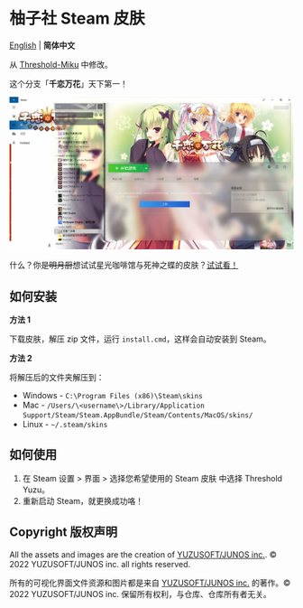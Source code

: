 # 柚子社 Steam 皮肤
[English](./README.md) | **简体中文**

从 [Threshold-Miku](https://github.com/Jack-Myth/Threshold-Miku/tree/master) 中修改。

这个分支「**千恋万花**」天下第一！

![](Previews/Main.jpg)

什么？你~~是明月厨~~想试试星光咖啡馆与死神之蝶的皮肤？[试试看！](https://github.com/Nofated095/Threshold-Yuzu/tree/CafeStella)

## 如何安装

**方法 1**

下载皮肤，解压 zip 文件，运行 `install.cmd`，这样会自动安装到 Steam。

**方法 2**

将解压后的文件夹解压到：
* Windows - `C:\Program Files (x86)\Steam\skins`
* Mac - `/Users/\<username\>/Library/Application Support/Steam/Steam.AppBundle/Steam/Contents/MacOS/skins/`
* Linux - `~/.steam/skins`

## 如何使用
1. 在 Steam 设置 > 界面 > 选择您希望使用的 Steam 皮肤 中选择  Threshold Yuzu。
2. 重新启动 Steam，就更换成功咯！

<!-- # Introduce the Threshold Miku Light For SteamUI
![](Previews/NewLibrary.jpg)  

# Collapsed Sidebar is also supported!  
![](Previews/CollapsedPreview.jpg)  
Use "Threshold Miku Customizer" to apply this Style.   

# New Threshold Miku Customizer is included!  
[Source code here!](https://github.com/Jack-Myth/Threshold-Miku-Customizer-2)  
![](https://github.com/Jack-Myth/Threshold-Miku-Customizer-2/raw/master/TMC2.jpg)  

# 常见问题解答
Q: Why my skin looks like this?  
![](Previews/QA/1.jpg)  
A: Make sure you have the same setting on both sides.  
![](Previews/QA/2.jpg) -->

## Copyright 版权声明

All the assets and images are the creation of [YUZUSOFT/JUNOS inc.](https://www.yuzu-soft.com/). © 2022 YUZUSOFT/JUNOS inc. all rights reserved.

所有的可视化界面文件资源和图片都是来自 [YUZUSOFT/JUNOS inc.](https://www.yuzu-soft.com/) 的著作。© 2022 YUZUSOFT/JUNOS inc. 保留所有权利，与仓库、仓库所有者无关。